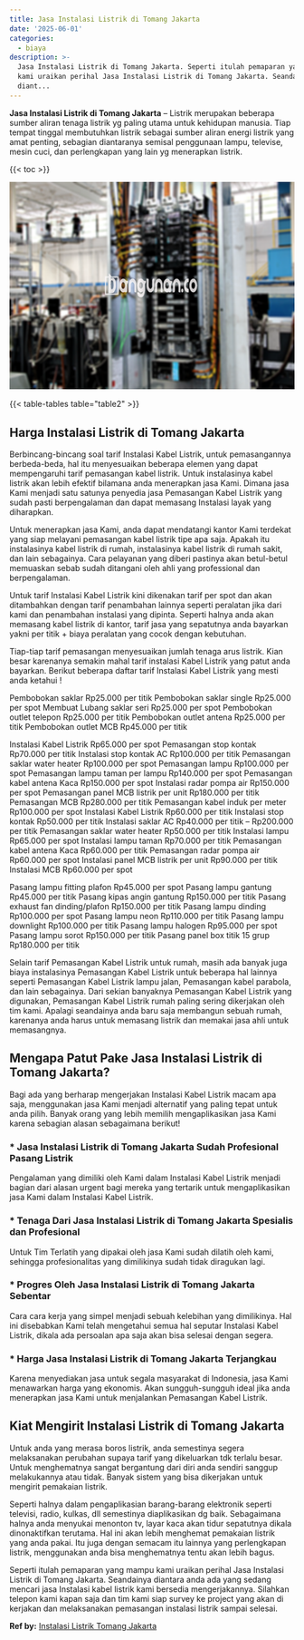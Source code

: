 ```yaml
---
title: Jasa Instalasi Listrik di Tomang Jakarta
date: '2025-06-01'
categories:
  - biaya
description: >-
  Jasa Instalasi Listrik di Tomang Jakarta. Seperti itulah pemaparan yang mampu
  kami uraikan perihal Jasa Instalasi Listrik di Tomang Jakarta. Seandainya
  diant...
---
```


**Jasa Instalasi Listrik di Tomang Jakarta** – Listrik merupakan beberapa sumber aliran tenaga listrik yg paling utama untuk kehidupan manusia. Tiap tempat tinggal membutuhkan listrik sebagai sumber aliran energi listrik yang amat penting, sebagian diantaranya semisal penggunaan lampu, televise, mesin cuci, dan perlengkapan yang lain yg menerapkan listrik.

{{< toc >}}

![Jasa Instalasi Listrik di Tomang Jakarta](/images/instalasi-listrik-murah28.png)

{{< table-tables table="table2" >}}

## Harga Instalasi Listrik di Tomang Jakarta

Berbincang-bincang soal tarif Instalasi Kabel Listrik, untuk pemasangannya berbeda-beda, hal itu menyesuaikan beberapa elemen yang dapat mempengaruhi tarif pemasangan kabel listrik. Untuk instalasinya kabel listrik akan lebih efektif bilamana anda menerapkan jasa Kami. Dimana jasa Kami menjadi satu satunya penyedia jasa Pemasangan Kabel Listrik yang sudah pasti berpengalaman dan dapat memasang Instalasi layak yang diharapkan.

Untuk menerapkan jasa Kami, anda dapat mendatangi kantor Kami terdekat yang siap melayani pemasangan kabel listrik tipe apa saja. Apakah itu instalasinya kabel listrik di rumah, instalasinya kabel listrik di rumah sakit, dan lain sebagainya. Cara pelayanan yang diberi pastinya akan betul-betul memuaskan sebab sudah ditangani oleh ahli yang professional dan berpengalaman.

Untuk tarif Instalasi Kabel Listrik kini dikenakan tarif per spot dan akan ditambahkan dengan tarif penambahan lainnya seperti peralatan jika dari kami dan penambahan instalasi yang dipinta. Seperti halnya anda akan memasang kabel listrik di kantor, tarif jasa yang sepatutnya anda bayarkan yakni per titik + biaya peralatan yang cocok dengan kebutuhan.

Tiap-tiap tarif pemasangan menyesuaikan jumlah tenaga arus listrik. Kian besar karenanya semakin mahal tarif instalasi Kabel Listrik yang patut anda bayarkan. Berikut beberapa daftar tarif Instalasi Kabel Listrik yang mesti anda ketahui !

Pembobokan saklar Rp25.000 per titik Pembobokan saklar single Rp25.000 per spot Membuat Lubang saklar seri Rp25.000 per spot Pembobokan outlet telepon Rp25.000 per titik Pembobokan outlet antena Rp25.000 per titik Pembobokan outlet MCB Rp45.000 per titik

Instalasi Kabel Listrik Rp65.000 per spot Pemasangan stop kontak Rp70.000 per titik Instalasi stop kontak AC Rp100.000 per titik Pemasangan saklar water heater Rp100.000 per spot Pemasangan lampu Rp100.000 per spot Pemasangan lampu taman per lampu Rp140.000 per spot Pemasangan kabel antena Kaca Rp150.000 per spot Instalasi radar pompa air Rp150.000 per spot Pemasangan panel MCB listrik per unit Rp180.000 per titik Pemasangan MCB Rp280.000 per titik Pemasangan kabel induk per meter Rp100.000 per spot Instalasi Kabel Listrik Rp60.000 per titik Instalasi stop kontak Rp50.000 per titik Instalasi saklar AC Rp40.000 per titik – Rp200.000 per titik Pemasangan saklar water heater Rp50.000 per titik Instalasi lampu Rp65.000 per spot Instalasi lampu taman Rp70.000 per titik Pemasangan kabel antena Kaca Rp60.000 per titik Pemasangan radar pompa air Rp60.000 per spot Instalasi panel MCB listrik per unit Rp90.000 per titik Instalasi MCB Rp60.000 per spot

Pasang lampu fitting plafon Rp45.000 per spot Pasang lampu gantung Rp45.000 per titik Pasang kipas angin gantung Rp150.000 per titik Pasang exhaust fan dinding/plafon Rp150.000 per titik Pasang lampu dinding Rp100.000 per spot Pasang lampu neon Rp110.000 per titik Pasang lampu downlight Rp100.000 per titik Pasang lampu halogen Rp95.000 per spot Pasang lampu sorot Rp150.000 per titik Pasang panel box titik 15 grup Rp180.000 per titik

Selain tarif Pemasangan Kabel Listrik untuk rumah, masih ada banyak juga biaya instalasinya Pemasangan Kabel Listrik untuk beberapa hal lainnya seperti Pemasangan Kabel Listrik lampu jalan, Pemasangan kabel parabola, dan lain sebagainya. Dari sekian banyaknya Pemasangan Kabel Listrik yang digunakan, Pemasangan Kabel Listrik rumah paling sering dikerjakan oleh tim kami. Apalagi seandainya anda baru saja membangun sebuah rumah, karenanya anda harus untuk memasang listrik dan memakai jasa ahli untuk memasangnya.

## Mengapa Patut Pake Jasa Instalasi Listrik di Tomang Jakarta?

Bagi ada yang berharap mengerjakan Instalasi Kabel Listrik macam apa saja, menggunakan jasa Kami menjadi alternatif yang paling tepat untuk anda pilih. Banyak orang yang lebih memilih mengaplikasikan jasa Kami karena sebagian alasan sebagaimana berikut!

### \* Jasa Instalasi Listrik di Tomang Jakarta Sudah Profesional Pasang Listrik

Pengalaman yang dimiliki oleh Kami dalam Instalasi Kabel Listrik menjadi bagian dari alasan urgent bagi mereka yang tertarik untuk mengaplikasikan jasa Kami dalam Instalasi Kabel Listrik.

### \* Tenaga Dari Jasa Instalasi Listrik di Tomang Jakarta Spesialis dan Profesional

Untuk Tim Terlatih yang dipakai oleh jasa Kami sudah dilatih oleh kami, sehingga profesionalitas yang dimilikinya sudah tidak diragukan lagi.

### \* Progres Oleh Jasa Instalasi Listrik di Tomang Jakarta Sebentar

Cara cara kerja yang simpel menjadi sebuah kelebihan yang dimilikinya. Hal ini disebabkan Kami telah mengetahui semua hal seputar Instalasi Kabel Listrik, dikala ada persoalan apa saja akan bisa selesai dengan segera.

### \* Harga Jasa Instalasi Listrik di Tomang Jakarta Terjangkau

Karena menyediakan jasa untuk segala masyarakat di Indonesia, jasa Kami menawarkan harga yang ekonomis. Akan sungguh-sungguh ideal jika anda menerapkan jasa Kami untuk menjalankan Pemasangan Kabel Listrik.

## Kiat Mengirit Instalasi Listrik di Tomang Jakarta


Untuk anda yang merasa boros listrik, anda semestinya segera melaksanakan perubahan supaya tarif yang dikeluarkan tdk terlalu besar. Untuk menghematnya sangat bergantung dari diri anda sendiri sanggup melakukannya atau tidak. Banyak sistem yang bisa dikerjakan untuk mengirit pemakaian listrik.

Seperti halnya dalam pengaplikasian barang-barang elektronik seperti televisi, radio, kulkas, dll semestinya diaplikasikan dg baik. Sebagaimana halnya anda menyukai menonton tv, layar kaca akan tidur sepatutnya dikala dinonaktifkan terutama. Hal ini akan lebih menghemat pemakaian listrik yang anda pakai. Itu juga dengan semacam itu lainnya yang perlengkapan listrik, menggunakan anda bisa menghematnya tentu akan lebih bagus.

Seperti itulah pemaparan yang mampu kami uraikan perihal Jasa Instalasi Listrik di Tomang Jakarta. Seandainya diantara anda ada yang sedang mencari jasa Instalasi kabel listrik kami bersedia mengerjakannya. Silahkan telepon kami kapan saja dan tim kami siap survey ke project yang akan di kerjakan dan melaksanakan pemasangan instalasi listrik sampai selesai.

**Ref by:** [Instalasi Listrik Tomang Jakarta](https://id.wikipedia.org/wiki/Instalasi)
